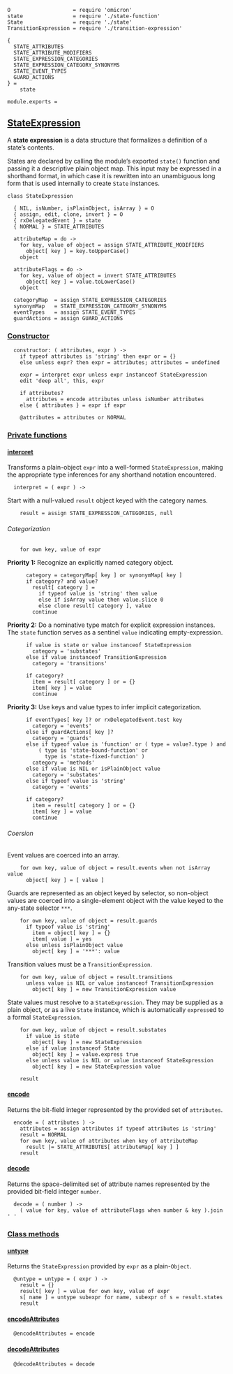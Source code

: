     O                    = require 'omicron'
    state                = require './state-function'
    State                = require './state'
    TransitionExpression = require './transition-expression'

    {
      STATE_ATTRIBUTES
      STATE_ATTRIBUTE_MODIFIERS
      STATE_EXPRESSION_CATEGORIES
      STATE_EXPRESSION_CATEGORY_SYNONYMS
      STATE_EVENT_TYPES
      GUARD_ACTIONS
    } =
        state

    module.exports =



## [StateExpression](#state-expression)

A **state expression** is a data structure that formalizes a definition of
a state’s contents.

States are declared by calling the module’s exported `state()` function and
passing it a descriptive plain object map. This input may be expressed in a
shorthand format, in which case it is rewritten into an unambiguous long form
that is used internally to create `State` instances.

    class StateExpression

      { NIL, isNumber, isPlainObject, isArray } = O
      { assign, edit, clone, invert } = O
      { rxDelegatedEvent } = state
      { NORMAL } = STATE_ATTRIBUTES

      attributeMap = do ->
        for key, value of object = assign STATE_ATTRIBUTE_MODIFIERS
          object[ key ] = key.toUpperCase()
        object

      attributeFlags = do ->
        for key, value of object = invert STATE_ATTRIBUTES
          object[ key ] = value.toLowerCase()
        object

      categoryMap  = assign STATE_EXPRESSION_CATEGORIES
      synonymMap   = STATE_EXPRESSION_CATEGORY_SYNONYMS
      eventTypes   = assign STATE_EVENT_TYPES
      guardActions = assign GUARD_ACTIONS



### [Constructor](#state-expression--constructor)

      constructor: ( attributes, expr ) ->
        if typeof attributes is 'string' then expr or = {}
        else unless expr? then expr = attributes; attributes = undefined

        expr = interpret expr unless expr instanceof StateExpression
        edit 'deep all', this, expr

        if attributes?
          attributes = encode attributes unless isNumber attributes
        else { attributes } = expr if expr

        @attributes = attributes or NORMAL



### [Private functions](#state-expression--private)


#### [interpret](#state-expression--private--interpret)

Transforms a plain-object `expr` into a well-formed `StateExpression`, making
the appropriate type inferences for any shorthand notation encountered.

      interpret = ( expr ) ->

Start with a null-valued `result` object keyed with the category names.

        result = assign STATE_EXPRESSION_CATEGORIES, null

###### Categorization

        for own key, value of expr

**Priority 1:** Recognize an explicitly named category object.

          category = categoryMap[ key ] or synonymMap[ key ]
          if category? and value?
            result[ category ] =
              if typeof value is 'string' then value
              else if isArray value then value.slice 0
              else clone result[ category ], value
            continue

**Priority 2:** Do a nominative type match for explicit expression instances.
The `state` function serves as a sentinel `value` indicating empty-expression.

          if value is state or value instanceof StateExpression
            category = 'substates'
          else if value instanceof TransitionExpression
            category = 'transitions'

          if category?
            item = result[ category ] or = {}
            item[ key ] = value
            continue

**Priority 3:** Use keys and value types to infer implicit categorization.

          if eventTypes[ key ]? or rxDelegatedEvent.test key
            category = 'events'
          else if guardActions[ key ]?
            category = 'guards'
          else if typeof value is 'function' or ( type = value?.type ) and
              ( type is 'state-bound-function' or
                type is 'state-fixed-function' )
            category = 'methods'
          else if value is NIL or isPlainObject value
            category = 'substates'
          else if typeof value is 'string'
            category = 'events'

          if category?
            item = result[ category ] or = {}
            item[ key ] = value
            continue

###### Coersion

Event values are coerced into an array.

        for own key, value of object = result.events when not isArray value
          object[ key ] = [ value ]

Guards are represented as an object keyed by selector, so non-object values are
coerced into a single-element object with the value keyed to the any-state
selector `***`.

        for own key, value of object = result.guards
          if typeof value is 'string'
            item = object[ key ] = {}
            item[ value ] = yes
          else unless isPlainObject value
            object[ key ] = '***': value

Transition values must be a `TransitionExpression`.

        for own key, value of object = result.transitions
          unless value is NIL or value instanceof TransitionExpression
            object[ key ] = new TransitionExpression value

State values must resolve to a `StateExpression`. They may be supplied as a
plain object, or as a live `State` instance, which is automatically `express`ed
to a formal `StateExpression`.

        for own key, value of object = result.substates
          if value is state
            object[ key ] = new StateExpression
          else if value instanceof State
            object[ key ] = value.express true
          else unless value is NIL or value instanceof StateExpression
            object[ key ] = new StateExpression value

        result


#### [encode](#state-expression--private--encode)

Returns the bit-field integer represented by the provided set of `attributes`.

      encode = ( attributes ) ->
        attributes = assign attributes if typeof attributes is 'string'
        result = NORMAL
        for own key, value of attributes when key of attributeMap
          result |= STATE_ATTRIBUTES[ attributeMap[ key ] ]
        result


#### [decode](#state-expression--private--decode)

Returns the space-delimited set of attribute names represented by the provided
bit-field integer `number`.

      decode = ( number ) ->
        ( value for key, value of attributeFlags when number & key ).join ' '



### [Class methods](#state-expression--class-methods)


#### [untype](#state-expression--class-methods--untype)

Returns the `StateExpression` provided by `expr` as a plain-`Object`.

      @untype = untype = ( expr ) ->
        result = {}
        result[ key ] = value for own key, value of expr
        s[ name ] = untype subexpr for name, subexpr of s = result.states
        result


#### [encodeAttributes](#state-expression--class-methods--encode-attributes)

      @encodeAttributes = encode


#### [decodeAttributes](#state-expression--class-methods--decode-attributes)

      @decodeAttributes = decode
